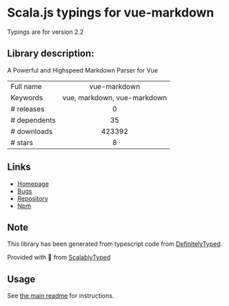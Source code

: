 
# Scala.js typings for vue-markdown

Typings are for version 2.2

## Library description:
A Powerful and Highspeed Markdown Parser for Vue

|                    |                 |
| ------------------ | :-------------: |
| Full name          | vue-markdown |
| Keywords           | vue, markdown, vue-markdown |
| # releases         | 0 |
| # dependents       | 35 |
| # downloads        | 423392 |
| # stars            | 8 |

## Links
- [Homepage](https://github.com/miaolz123/vue-markdown#readme)
- [Bugs](https://github.com/miaolz123/vue-markdown/issues)
- [Repository](https://github.com/miaolz123/vue-markdown)
- [Npm](https://www.npmjs.com/package/vue-markdown)
    


## Note
This library has been generated from typescript code from [DefinitelyTyped](https://definitelytyped.org).

Provided with :purple_heart: from [ScalablyTyped](https://github.com/oyvindberg/ScalablyTyped)

## Usage
See [the main readme](../../readme.md) for instructions.


